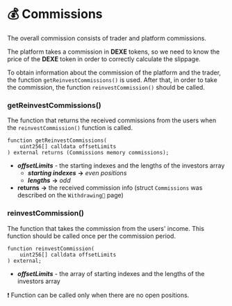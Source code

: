 # 💰 Commissions

The overall commission consists of trader and platform commissions.

The platform takes a commission in **DEXE** tokens, so we need to know the price of the **DEXE** token in order to correctly calculate the slippage.

To obtain information about the commission of the platform and the trader, the function `getReinvestCommissions()` is used. After that, in order to take the commission, the function `reinvestCommission()` should be called.

### getReinvestCommissions()

The function that returns the received commissions from the users when the `reinvestCommission()` function is called.

```solidity
function getReinvestCommissions(
    uint256[] calldata offsetLimits
) external returns (Commissions memory commissions);
```
- ***offsetLimits*** - the starting indexes and the lengths of the investors array
    - ***starting indexes*** **->** *even positions*
    - ***lengths*** **->** *odd*
- **returns** **->** the received commission info (struct `Commissions` was described on the `Withdrawing💸` page)

### reinvestCommission()

The function that takes the commission from the users' income. This function should be called once per the commission period.

```solidity
function reinvestCommission(
    uint256[] calldata offsetLimits
) external;
```
- ***offsetLimits*** - the array of starting indexes and the lengths of the investors array

❗ Function can be called only when there are no open positions.
